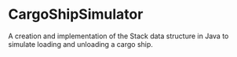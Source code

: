 # CargoShipSimulator
A creation and implementation of the Stack data structure in Java to simulate loading and unloading a cargo ship.
